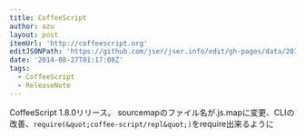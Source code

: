 ```yaml
---
title: CoffeeScript
author: azu
layout: post
itemUrl: 'http://coffeescript.org'
editJSONPath: 'https://github.com/jser/jser.info/edit/gh-pages/data/2014/08/index.json'
date: '2014-08-27T01:17:08Z'
tags:
  - CoffeeScript
  - ReleaseNote
---
```

CoffeeScript 1.8.0リリース。
sourcemapのファイル名が.js.mapに変更、CLIの改善、`require(&quot;coffee-script/repl&quot;)`をrequire出来るように
